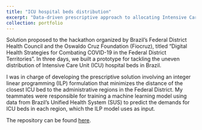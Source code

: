 ```yaml
---
title: "ICU hospital beds distribution"
excerpt: "Data-driven prescriptive approach to allocating Intensive Care Unit (ICU) hospital beds in Brazil's Federal District, especially during epidemics."
collection: portfolio
---
```


Solution proposed to the hackathon organized by Brazil’s Federal District Health Council and the Oswaldo Cruz Foundation (Fiocruz), titled “Digital Health Strategies for Combating COVID-19 in the Federal District Territories”. In three days, we built a prototype for tackling the uneven distribution of Intensive Care Unit (ICU) hospital beds in Brazil.

I was in charge of developing the prescriptive solution involving an integer linear programming (ILP) formulation that minimizes the distance of the closest ICU bed to the administrative regions in the Federal District. My teammates were responsible for training a machine learning model using data from Brazil’s Unified Health System (SUS) to predict the demands for ICU beds in each region, which the ILP model uses as input.

The repository can be found [here](https://github.com/laradicp/tail-or).
